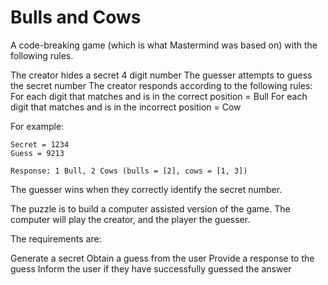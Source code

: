 # Bulls and Cows

A code-breaking game (which is what Mastermind was based on) with the following rules.

The creator hides a secret 4 digit number The guesser attempts to guess the secret number The creator responds according
to the following rules:
For each digit that matches and is in the correct position = Bull For each digit that matches and is in the incorrect
position = Cow

For example:

```
Secret = 1234
Guess = 9213

Response: 1 Bull, 2 Cows (bulls = [2], cows = [1, 3])
```

The guesser wins when they correctly identify the secret number.

The puzzle is to build a computer assisted version of the game. The computer will play the creator, and the player the
guesser.

The requirements are:

Generate a secret Obtain a guess from the user Provide a response to the guess Inform the user if they have successfully
guessed the answer
